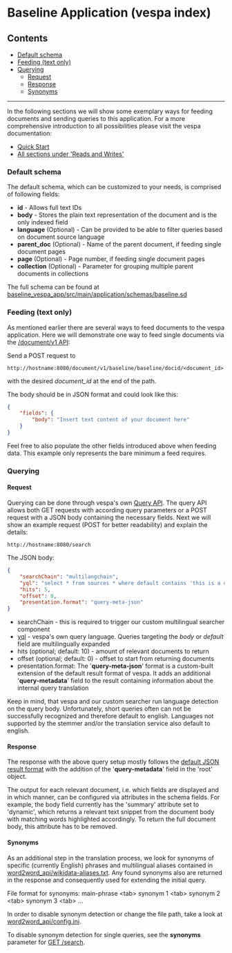 # Baseline Application (vespa index)

## Contents
- [Default schema](#default-schema)
- [Feeding (text only)](#feeding-text-only)
- [Querying](#querying)
    - [Request](#request)
    - [Response](#response)
    - [Synonyms](#synonyms)
    
***

In the following sections we will show some exemplary ways for feeding documents and sending queries to this application. For a more comprehensive introduction to all possibilities please visit the vespa documentation: 
- [Quick Start](https://docs.vespa.ai/en/vespa-quick-start.html)
- [All sections under 'Reads and Writes'](https://docs.vespa.ai/en/reads-and-writes.html)
### Default schema
The default schema, which can be customized to your needs, is comprised of following fields: 
- **id** - Allows full text IDs
- **body** - Stores the plain text representation of the document and is the only indexed field
- **language** (Optional) - Can be provided to be able to filter queries based on document source language
- **parent_doc** (Optional) - Name of the parent document, if feeding single document pages
- **page** (Optional) - Page number, if feeding single document pages
- **collection** (Optional) - Parameter for grouping multiple parent documents in collections

The full schema can be found at [baseline_vespa_app/src/main/application/schemas/baseline.sd](baseline_vespa_app/src/main/application/schemas/baseline.sd)

### Feeding (text only)
 As mentioned earlier there are several ways to feed documents to the vespa application. Here we will demonstrate one way to feed single documents via the [/document/v1 API](https://docs.vespa.ai/en/document-v1-api-guide.html):

 Send a POST request to 
 
 ```http://hostname:8080/document/v1/baseline/baseline/docid/<document_id>```

 with the desired *document_id* at the end of the path.
 
 The body should be in JSON format and could look like this:
 ```json
 {
     "fields": {
         "body": "Insert text content of your document here"
     }
 }
 ```
Feel free to also populate the other fields introduced above when feeding data. This example only represents the bare minimum a feed requires.

### Querying

#### Request
Querying can be done through vespa's own [Query API](https://docs.vespa.ai/en/query-api.html). The query API allows both GET requests with according query parameters or a POST request with a JSON body containing the necessary fields. Next we will show an example request (POST for better readability) and explain the details:

```
http://hostname:8080/search
```
The JSON body:
```json
{
    "searchChain": "multilangchain",
    "yql": "select * from sources * where default contains 'this is a demo query';",
    "hits": 5,
    "offset": 0,
    "presentation.format": "query-meta-json"
}
```
- searchChain - this is required to trigger our custom multilingual searcher component
- [yql](https://docs.vespa.ai/en/query-language.html) - vespa's own query language. Queries targeting the *body* or *default* field are multilingually expanded
- hits (optional; default: 10) - amount of relevant documents to return
- offset (optional; default: 0) - offset to start from returning documents
- presentation.format: The '**query-meta-json**' format is a custom-built extension of the default result format of vespa. It adds an additional '**query-metadata**' field to the result containing information about the internal query translation

Keep in mind, that vespa and our custom searcher run language detection on the query body. Unfortunately, short queries often can not be successfully recognized and therefore default to english. Languages not supported by the stemmer and/or the translation service also default to english.

#### Response
The response with the above query setup mostly follows the [default JSON result format](https://docs.vespa.ai/en/reference/default-result-format.html) with the addition of the '**query-metadata**' field in the 'root' object. 

The output for each relevant document, i.e. which fields are displayed and in which manner, can be configured via attributes in the schema fields. For example, the body field currently has the 'summary' attribute set to 'dynamic', which returns a relevant text snippet from the document body with matching words highlighted accordingly. To return the full document body, this attribute has to be removed.

#### Synonyms
As an additional step in the translation process, we look for synonyms of specific (currently English) phrases and multilingual aliases contained in [word2word_api/wikidata-aliases.txt](../word2word_api/wikidata-aliases.txt). Any found synonyms also are returned in the response and consequently used for extending the initial query. 

File format for synonyms: main-phrase \<tab> synonym 1 \<tab> synonym 2 \<tab> synonym 3 \<tab> ...

In order to disable synonym detection or change the file path, take a look at [word2word_api/config.ini](../word2word_api/config.ini).

To disable synonym detection for single queries, see the **synonyms** parameter for [GET /search](../vespa-api/README.md#get-search).